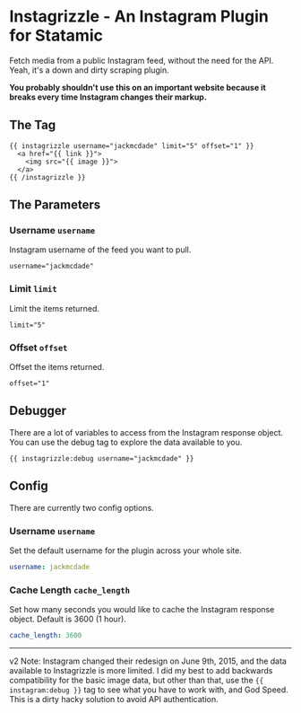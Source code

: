 Instagrizzle - An Instagram Plugin for Statamic
===============================================

Fetch media from a public Instagram feed, without the need for the API. Yeah, it's a down and dirty scraping plugin.

**You probably shouldn't use this on an important website because it breaks every time Instagram changes their markup.**

## The Tag

```
{{ instagrizzle username="jackmcdade" limit="5" offset="1" }}
  <a href="{{ link }}">
    <img src="{{ image }}">
  </a>
{{ /instagrizzle }}
```
    
## The Parameters

### Username `username`

Instagram username of the feed you want to pull.

```
username="jackmcdade"
```

### Limit `limit`

Limit the items returned.
```
limit="5"
```

### Offset `offset`

Offset the items returned.
```
offset="1"
```

## Debugger

There are a lot of variables to access from the Instagram response object. You can use the debug tag to explore the data available to you.

```
{{ instagrizzle:debug username="jackmcdade" }}
```

## Config

There are currently two config options.

### Username `username`

Set the default username for the plugin across your whole site.

```yaml
username: jackmcdade
```

### Cache Length `cache_length`

Set how many seconds you would like to cache the Instagram response object. Default is 3600 (1 hour).

```yaml
cache_length: 3600
```

---
v2 Note: Instagram changed their redesign on June 9th, 2015, and the data available to Instagrizzle is more limited. I did my best to add backwards compatibility for the basic image data, but other than that, use the `{{ instagram:debug }}` tag to see what you have to work with, and God Speed. This is a dirty hacky solution to avoid API authentication.